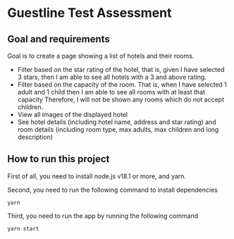 # Guestline Test Assessment

## Goal and requirements

Goal is to create a page showing a list of hotels and their rooms.

- Filter based on the star rating of the hotel, that is, given I have selected 3 stars, then I am able to see all hotels with a 3 and above rating.
- Filter based on the capacity of the room. That is, when I have selected 1 adult and 1 child then I am able to see all rooms with at least that capacity Therefore, I will not be shown any rooms which do not accept children.
- View all images of the displayed hotel
- See hotel details (including hotel name, address and star rating) and room details (including room type, max adults, max children and long description)

## How to run this project

First of all, you need to install node.js v18.1 or more, and yarn.

Second, you need to run the following command to install dependencies

```
yarn
```

Third, you need to run the app by running the following command

```
yarn start
```